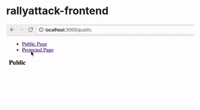 # rallyattack-frontend

![](https://github.com/Bastiani/rallyattack-frontend/blob/master/docs/first_test.gif?raw=true)
